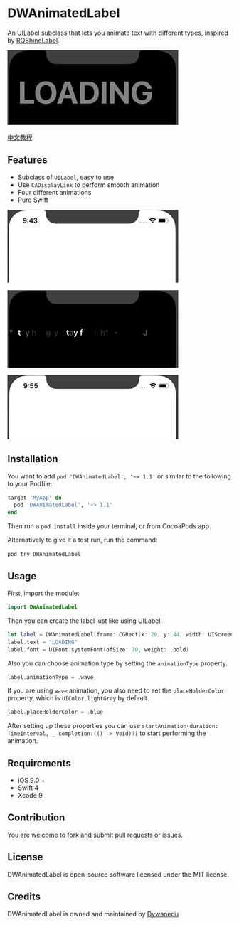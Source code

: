 # DWAnimatedLabel
An UILabel subclass that lets you animate text with different types, inspired by [RQShineLabel](https://github.com/zipme/RQShineLabel).

![wave](https://raw.githubusercontent.com/Dywane/DWAnimatedLabel/master/Gif/wave.gif)

[中文教程](https://dywane.github.io/使用CADisplayLink实现UILabel动画特效/)

## Features
- Subclass of `UILabel`, easy to use
- Use `CADisplayLink` to perform smooth animation
- Four different animations
- Pure Swift

![typewriter](https://raw.githubusercontent.com/Dywane/DWAnimatedLabel/master/Gif/typewriter.gif)

![shine](https://raw.githubusercontent.com/Dywane/DWAnimatedLabel/master/Gif/shine.gif)

![fade](https://raw.githubusercontent.com/Dywane/DWAnimatedLabel/master/Gif/fade.gif)

## Installation

You want to add `pod 'DWAnimatedLabel', '~> 1.1'` or similar to the following to your Podfile:

```ruby
target 'MyApp' do
  pod 'DWAnimatedLabel', '~> 1.1'
end
```

Then run a `pod install` inside your terminal, or from CocoaPods.app.

Alternatively to give it a test run, run the command:

`pod try DWAnimatedLabel`

## Usage

First, import the module:

```swift 
import DWAnimatedLabel
```

Then you can create the label just like using UILabel.

```swift
let label = DWAnimatedLabel(frame: CGRect(x: 20, y: 44, width: UIScreen.main.bounds.size.width, height: 100))
label.text = "LOADING"
label.font = UIFont.systemFont(ofSize: 70, weight: .bold)
```

Also you can choose animation type by setting the `animationType` property.

```swift
label.animationType = .wave
```

If you are using `wave` animation, you also need to set the `placeHolderColor` property, which is `UIColor.lightGray` by default.

```swift
label.placeHolderColor = .blue
```

After setting up these properties you can use `startAnimation(duration: TimeInterval, _ completion:(() -> Void)?)` to start performing the animation.

## Requirements

- iOS 9.0 +
- Swift 4
- Xcode 9

## Contribution

You are welcome to fork and submit pull requests or issues.

## License

DWAnimatedLabel is open-source software licensed under the MIT license.

## Credits

DWAnimatedLabel is owned and maintained by [Dywanedu](https://dywane.github.io)
